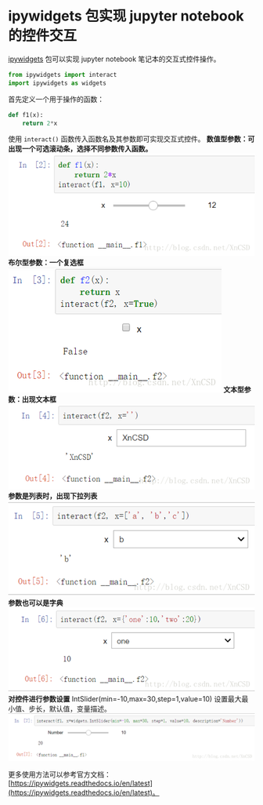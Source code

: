 # ipywidgets 包实现 jupyter notebook 的控件交互

[ipywidgets](https://ipywidgets.readthedocs.io/en/latest/) 包可以实现 jupyter notebook 笔记本的交互式控件操作。

```python
from ipywidgets import interact
import ipywidgets as widgets
```

首先定义一个用于操作的函数：

```python
def f1(x):
	return 2*x
```

 使用 `interact()` 函数传入函数名及其参数即可实现交互式控件。
 **数值型参数：可出现一个可选滚动条，选择不同参数传入函数。**
 ![可选滚动条](../resources/ipywidgets_1.png)
 **布尔型参数：一个复选框**
 ![复选框](../resources/ipywidgets_2.png)
 **文本型参数：出现文本框**
 ![文本框](../resources/ipywidgets_3.png)
 **参数是列表时，出现下拉列表**
 ![下拉列表](../resources/ipywidgets_4.png)
 **参数也可以是字典**
![这里写图片描述](../resources/ipywidgets_5.png)
**对控件进行参数设置**
IntSlider(min=-10,max=30,step=1,value=10)
设置最大最小值、步长，默认值，变量描述。
![这里写图片描述](../resources/ipywidgets_6.png)

更多使用方法可以参考官方文档：[https://ipywidgets.readthedocs.io/en/latest](https://ipywidgets.readthedocs.io/en/latest)。